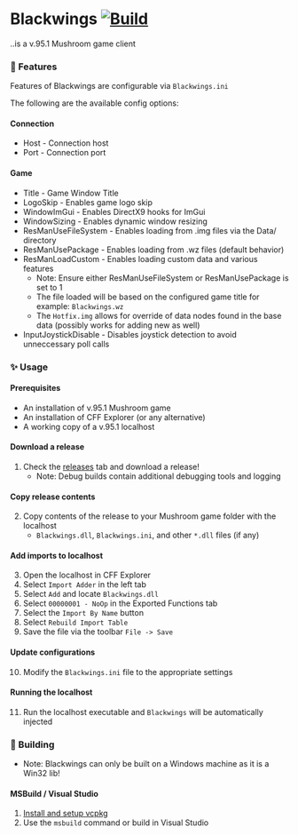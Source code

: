 # Blackwings [![Build](https://github.com/Kaioru/Blackwings/actions/workflows/build.yaml/badge.svg)](https://github.com/Kaioru/Blackwings/actions/workflows/build.yaml)
..is a v.95.1 Mushroom game client

### 🎉 Features
Features of Blackwings are configurable via `Blackwings.ini`

The following are the available config options:

#### Connection
* Host - Connection host
* Port - Connection port
#### Game
* Title - Game Window Title
* LogoSkip - Enables game logo skip
* WindowImGui - Enables DirectX9 hooks for ImGui
* WindowSizing - Enables dynamic window resizing
* ResManUseFileSystem - Enables loading from .img files via the Data/ directory
* ResManUsePackage - Enables loading from .wz files (default behavior)
* ResManLoadCustom - Enables loading custom data and various features
    * Note: Ensure either ResManUseFileSystem or ResManUsePackage is set to 1
    * The file loaded will be based on the configured game title for example: `Blackwings.wz`
    * The `Hotfix.img` allows for override of data nodes found in the base data (possibly works for adding new as well)
* InputJoystickDisable - Disables joystick detection to avoid unneccessary poll calls

### ✨ Usage

#### Prerequisites
* An installation of v.95.1 Mushroom game
* An installation of CFF Explorer (or any alternative)
* A working copy of a v.95.1 localhost

#### Download a release
1. Check the [releases](https://github.com/Kaioru/Blackwings/releases) tab and download a release!
    * Note: Debug builds contain additional debugging tools and logging

#### Copy release contents
2. Copy contents of the release to your Mushroom game folder with the localhost
    * `Blackwings.dll`, `Blackwings.ini`, and other `*.dll` files (if any)

#### Add imports to localhost
3. Open the localhost in CFF Explorer
4. Select `Import Adder` in the left tab
5. Select `Add` and locate `Blackwings.dll`
6. Select `00000001 - NoOp` in the Exported Functions tab
7. Select the `Import By Name` button
8. Select `Rebuild Import Table`
9. Save the file via the toolbar `File -> Save`

#### Update configurations
10. Modify the `Blackwings.ini` file to the appropriate settings

#### Running the localhost
11. Run the localhost executable and `Blackwings` will be automatically injected

### 🔨 Building
* Note: Blackwings can only be built on a Windows machine as it is a Win32 lib!

#### MSBuild / Visual Studio
1. [Install and setup vcpkg](https://vcpkg.io/en/getting-started.html)
2. Use the `msbuild` command or build in Visual Studio
